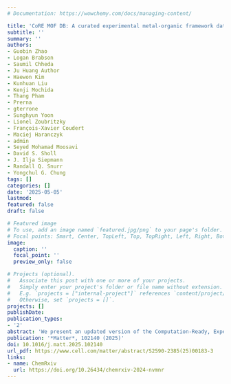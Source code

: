```yaml
---
# Documentation: https://wowchemy.com/docs/managing-content/

title: 'CoRE MOF DB: A curated experimental metal-organic framework database with machine-learned properties for integrated material-process screening'
subtitle: ''
summary: ''
authors:
- Guobin Zhao 
- Logan Brabson
- Saumil Chheda 
- Ju Huang Author 
- Haewon Kim 
- Kunhuan Liu
- Kenji Mochida
- Thang Pham
- Prerna
- gterrone
- Sunghyun Yoon 
- Lionel Zoubritzky
- François-Xavier Coudert
- Maciej Haranczyk
- admin
- Seyed Mohamad Moosavi
- David S. Sholl
- J. Ilja Siepmann
- Randall Q. Snurr
- Yongchul G. Chung
tags: []
categories: []
date: '2025-05-05'
lastmod: 
featured: false
draft: false

# Featured image
# To use, add an image named `featured.jpg/png` to your page's folder.
# Focal points: Smart, Center, TopLeft, Top, TopRight, Left, Right, BottomLeft, Bottom, BottomRight.
image:
  caption: ''
  focal_point: ''
  preview_only: false

# Projects (optional).
#   Associate this post with one or more of your projects.
#   Simply enter your project's folder or file name without extension.
#   E.g. `projects = ["internal-project"]` references `content/project/deep-learning/index.md`.
#   Otherwise, set `projects = []`.
projects: []
publishDate: 
publication_types:
- '2'
abstract: 'We present an updated version of the Computation-Ready, Experimental (CoRE) Metal-Organic Framework (MOF) database, which includes a curated set of computation-ready MOF crystal structures designed for high-throughput computational materials discovery. Data collection and curation procedures were improved from the previous version to enable more frequent updates in the future. Machine-learning-predicted properties, such as stability metrics and heat capacities, are included in the dataset to streamline screening activities. An updated version of MOFid was developed to provide detailed information on metal nodes, organic linkers, and topologies of an MOF structure. DDEC6 partial atomic charges of MOFs were assigned based on a machine-learning model. Gibbs ensemble Monte Carlo simulations were used to classify the hydrophobicity of MOFs. The finalized dataset was subsequently used to perform integrated material-process screening for various carbon-capture conditions using high-fidelity temperature-swing adsorption (TSA) simulations. Our workflow identified multiple MOF candidates that are predicted to outperform CALF-20 for these applications.'
publication: '*Matter*, 102140 (2025)'
doi: 10.1016/j.matt.2025.102140
url_pdf: https://www.cell.com/matter/abstract/S2590-2385(25)00183-3
links:
- name: ChemRxiv
  url: https://doi.org/10.26434/chemrxiv-2024-nvmnr
---
```

